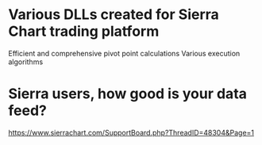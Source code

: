 # Various DLLs created for Sierra Chart trading platform
Efficient and comprehensive pivot point calculations
Various execution algorithms



# Sierra users, how good is your data feed?
https://www.sierrachart.com/SupportBoard.php?ThreadID=48304&Page=1
